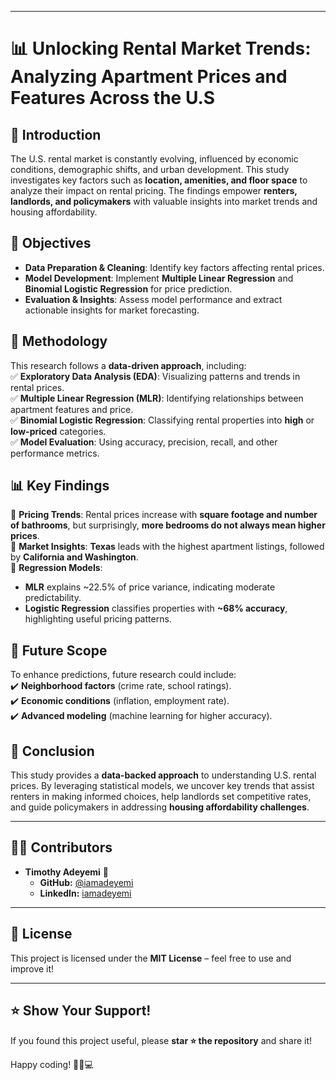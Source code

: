 

---

# 📊 Unlocking Rental Market Trends: Analyzing Apartment Prices and Features Across the U.S  

## 🏡 Introduction  

The U.S. rental market is constantly evolving, influenced by economic conditions, demographic shifts, and urban development. This study investigates key factors such as **location, amenities, and floor space** to analyze their impact on rental pricing. The findings empower **renters, landlords, and policymakers** with valuable insights into market trends and housing affordability.  

## 🎯 Objectives  

- **Data Preparation & Cleaning**: Identify key factors affecting rental prices.  
- **Model Development**: Implement **Multiple Linear Regression** and **Binomial Logistic Regression** for price prediction.  
- **Evaluation & Insights**: Assess model performance and extract actionable insights for market forecasting.  

## 📌 Methodology  

This research follows a **data-driven approach**, including:  
✅ **Exploratory Data Analysis (EDA)**: Visualizing patterns and trends in rental prices.  
✅ **Multiple Linear Regression (MLR)**: Identifying relationships between apartment features and price.  
✅ **Binomial Logistic Regression**: Classifying rental properties into **high** or **low-priced** categories.  
✅ **Model Evaluation**: Using accuracy, precision, recall, and other performance metrics.  

## 📊 Key Findings  

🔹 **Pricing Trends**: Rental prices increase with **square footage and number of bathrooms**, but surprisingly, **more bedrooms do not always mean higher prices**.  
🔹 **Market Insights**: **Texas** leads with the highest apartment listings, followed by **California and Washington**.  
🔹 **Regression Models**:  
   - **MLR** explains ~22.5% of price variance, indicating moderate predictability.  
   - **Logistic Regression** classifies properties with **~68% accuracy**, highlighting useful pricing patterns.  

## 📌 Future Scope  

To enhance predictions, future research could include:  
✔️ **Neighborhood factors** (crime rate, school ratings).  
✔️ **Economic conditions** (inflation, employment rate).  
✔️ **Advanced modeling** (machine learning for higher accuracy).  

## 🚀 Conclusion  

This study provides a **data-backed approach** to understanding U.S. rental prices. By leveraging statistical models, we uncover key trends that assist renters in making informed choices, help landlords set competitive rates, and guide policymakers in addressing **housing affordability challenges**.  

---

## 👨‍💻 **Contributors**  
- **Timothy Adeyemi** 🚀  
  - **GitHub:** [@iamadeyemi](https://github.com/iamtimothy)  
  - **LinkedIn:** [iamadeyemi](https://www.linkedin.com/in/timothy-ade/)  

---

## 📜 **License**  
This project is licensed under the **MIT License** – feel free to use and improve it!  

---

## ⭐ **Show Your Support!**  
If you found this project useful, please **star ⭐ the repository** and share it!  

Happy coding! 🚀🏡💻  
